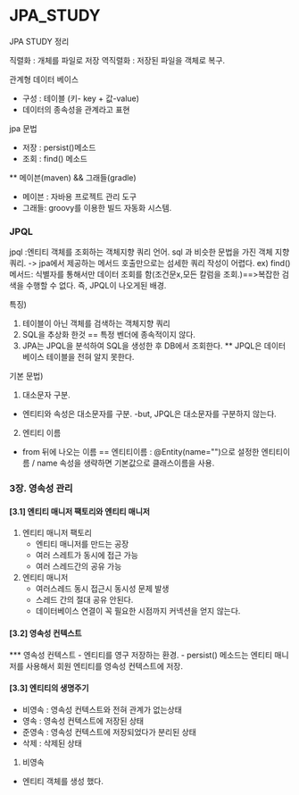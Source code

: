 # JPA_STUDY
JPA STUDY 정리


직렬화 : 개체를 파일로 저장
역직렬화 : 저장된 파일을 객체로 복구.

관계형 데이터 베이스
- 구성 : 테이블 (키- key + 값-value)
- 데이터의 종속성을 관계라고 표현



jpa 문법

- 저장 : persist()메소드
- 조회 : find() 메소드 


** 메이븐(maven) && 그래들(gradle)
- 메이븐 : 자바용 프로젝트 관리 도구
- 그래들: groovy를 이용한 빌드 자동화 시스템.



### JPQL 
jpql :엔티티 객체를 조회하는 객체지향 쿼리 언어.
        sql 과 비슷한 문법을 가진 객체 지향 쿼리. -> jpa에서 제공하는 메서드 호출만으로는 섬세한 쿼리 작성이 어렵다.
ex) find()메서드: 식별자를 통해서만 데이터 조회를 함(조건문x,모든 칼럼을 조회.)==>복잡한 검색을 수행할 수 없다. 즉, JPQL이 나오게된 배경.

특징)
1. 테이블이 아닌 객체를 검색하는 객체지향 쿼리
2. SQL을 추상화 한것 == 특정 벤더에 종속적이지 않다.
3. JPA는 JPQL을 분석하여 SQL을 생성한 후 DB에서 조회한다.
** JPQL은 데이터베이스 테이블을 전혀 알지 못한다.

기본 문법)
1. 대소문자 구분.
- 엔티티와 속성은 대소문자를 구분.
-but, JPQL은 대소문자를 구분하지 않는다.

2. 엔티티 이름 
- from 뒤에 나오는 이름 == 엔티티이름 : @Entity(name="")으로 설정한 엔티티이름 / name 속성을 생략하면 기본값으로 클래스이름을 사용.








### 3장. 영속성 관리

#### [3.1] 엔티티 매니저 팩토리와 엔티티 매니저
1) 엔티티 매니저 팩토리 
	-  엔티티 매니저를 만드는 공장
	- 여러 스레트가 동시에 접근 가능
	- 여러 스레드간의 공유 가능
2) 엔티티 매니저
	- 여러스레드 동시 접근시 동시성 문제 발생
	- 스레드 간의 절대 공유 안된다.
	- 데이터베이스 연결이 꼭 필요한 시점까지 커넥션을 얻지 않는다.


#### [3.2] 영속성 컨텍스트

*** 영속성 컨텍스트 
	- 엔티티를 영구 저장하는 환경.
	- persist() 메소드는 엔티티 매니저를 사용해서 회원 엔티티를 영속성 컨텍스트에 저장.

#### [3.3] 엔티티의 생명주기 
- 비영속 : 영속성 컨텍스트와 전혀 관계가 없는상태
- 영속 : 영속성 컨텍스트에 저장된 상태
- 준영속 : 영속성 컨텍스트에 저장되었다가 분리된 상태
- 삭제 : 삭제된 상태

1) 비영속
- 엔티티 객체를 생성 했다.









